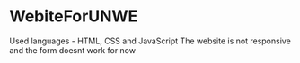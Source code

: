 # WebiteForUNWE
Used languages - HTML, CSS and JavaScript
The website is not responsive and the form doesnt work for now 
